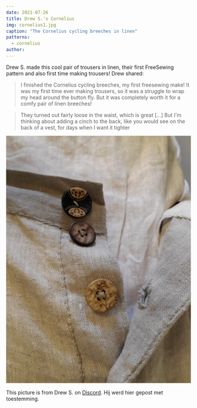 ```yaml
---
date: 2021-07-26
title: Drew S.'s Cornelius
img: cornelius1.jpg
caption: "The Cornelius cycling breeches in linen"
patterns:
  - cornelius
author:
---
```


Drew S. made this cool pair of trousers in linen, their first FreeSewing pattern and also first time making trousers! Drew shared:

> I finished the Cornelius cycling breeches, my first freesewing make! It was my first time ever making trousers, so it was a struggle to wrap my head around the button fly. But it was completely worth it for a comfy pair of linen breeches!

> They turned out fairly loose in the waist, which is great [...] But I'm thinking about adding a cinch to the back, like you would see on the back of a vest, for days when I want it tighter

![A close up of the button fly](cornelius2.jpg)

<Note>

This picture is from Drew S. on [Discord](https://discord.freesewing.org/). Hij werd hier gepost met toestemming.

</Note>
